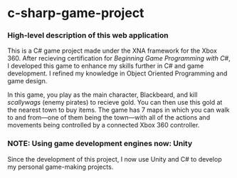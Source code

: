 # c-sharp-game-project
### High-level description of this web application
This is a C# game project made under the XNA framework for the Xbox 360. After recieving certification for *Beginning Game Programming with C#*, I developed this game to enhance my skills further in C# and game development. I refined my knowledge in Object Oriented Programming and game design. 

In this game, you play as the main character, Blackbeard, and kill *scallywags* (enemy pirates) to recieve gold. You can then use this gold at the nearest town to buy items. The game has 7 maps in which you can walk to and from—one of them being the town—with all of the actions and movements being controlled by a connected Xbox 360 controller.

### NOTE: Using game development engines now: Unity
Since the development of this project, I now use Unity and C# to develop my personal game-making projects.
